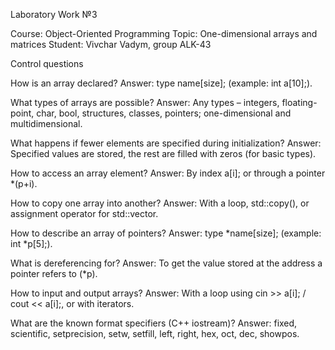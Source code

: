 Laboratory Work №3

Course: Object-Oriented Programming
Topic: One-dimensional arrays and matrices
Student: Vivchar Vadym, group ALK-43







Control questions

How is an array declared?
Answer: type name[size]; (example: int a[10];).

What types of arrays are possible?
Answer: Any types – integers, floating-point, char, bool, structures, classes, pointers; one-dimensional and multidimensional.

What happens if fewer elements are specified during initialization?
Answer: Specified values are stored, the rest are filled with zeros (for basic types).

How to access an array element?
Answer: By index a[i]; or through a pointer *(p+i).

How to copy one array into another?
Answer: With a loop, std::copy(), or assignment operator for std::vector.

How to describe an array of pointers?
Answer: type *name[size]; (example: int *p[5];).

What is dereferencing for?
Answer: To get the value stored at the address a pointer refers to (*p).

How to input and output arrays?
Answer: With a loop using cin >> a[i]; / cout << a[i];, or with iterators.

What are the known format specifiers (C++ iostream)?
Answer: fixed, scientific, setprecision, setw, setfill, left, right, hex, oct, dec, showpos.
